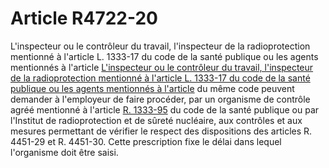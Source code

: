 # Article R4722-20

L'inspecteur ou le contrôleur du travail, l'inspecteur de la radioprotection mentionné à l'article L. 1333-17 du code de la santé publique ou les agents mentionnés à l'article [L'inspecteur ou le contrôleur du travail, l'inspecteur de la radioprotection mentionné à l'article L. 1333-17 du code de la santé publique ou les agents mentionnés à l'article][1] du même code peuvent demander à l'employeur de faire procéder, par un organisme de contrôle agréé mentionné à l'article [R. 1333-95][2] du code de la santé publique ou par l'Institut de radioprotection et de sûreté nucléaire, aux contrôles et aux mesures permettant de vérifier le respect des dispositions des articles R. 4451-29 et R. 4451-30. Cette prescription fixe le délai dans lequel l'organisme doit être saisi.

 [1]: /affichCodeArticle.do?cidTexte=LEGITEXT000006072665&idArticle=LEGIARTI000006686721&dateTexte=&categorieLien=cid
 [2]: /affichCodeArticle.do?cidTexte=LEGITEXT000006072665&idArticle=LEGIARTI000006910516&dateTexte=&categorieLien=cid